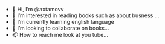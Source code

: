 - 👋 Hi, I’m @axtamovv
- 👀 I’m interested in reading books such as about busness ...
- 🌱 I’m currently learning english language
- 💞️ I’m looking to collaborate on books...
- 📫 How to reach me look at you tube...

<!---
axtamovv/axtamovv is a ✨ special ✨ repository because its `README.md` (this file) appears on your GitHub profile.
You can click the Preview link to take a look at your changes.
--->
